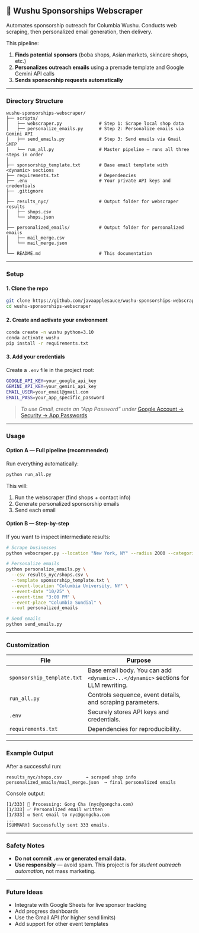 ## 🐉 Wushu Sponsorships Webscraper

Automates sponsorship outreach for Columbia Wushu. Conducts web scraping, then personalized email generation, then delivery.

This pipeline:

1. **Finds potential sponsors** (boba shops, Asian markets, skincare shops, etc.)
2. **Personalizes outreach emails** using a premade template and Google Gemini API calls
3. **Sends sponsorship requests automatically**

---

### Directory Structure

```
wushu-sponsorships-webscraper/
├── scripts/
│   ├── webscraper.py              # Step 1: Scrape local shop data
│   ├── personalize_emails.py      # Step 2: Personalize emails via Gemini API
│   ├── send_emails.py             # Step 3: Send emails via Gmail SMTP
│   └── run_all.py                 # Master pipeline — runs all three steps in order
│
├── sponsorship_template.txt       # Base email template with <dynamic> sections
├── requirements.txt               # Dependencies
├── .env                           # Your private API keys and credentials
├── .gitignore                     
│
├── results_nyc/                   # Output folder for webscraper results
│   ├── shops.csv
│   └── shops.json
│
├── personalized_emails/           # Output folder for personalized emails
│   ├── mail_merge.csv
│   └── mail_merge.json
│
└── README.md                      # This documentation

```

---

### Setup

#### 1. Clone the repo

```bash
git clone https://github.com/javaapplesauce/wushu-sponsorships-webscraper.git
cd wushu-sponsorships-webscraper
```

#### 2. Create and activate your environment

```bash
conda create -n wushu python=3.10
conda activate wushu
pip install -r requirements.txt
```

#### 3. Add your credentials

Create a `.env` file in the project root:

```bash
GOOGLE_API_KEY=your_google_api_key
GEMINI_API_KEY=your_gemini_api_key
EMAIL_USER=your_email@gmail.com
EMAIL_PASS=your_app_specific_password
```

> *To use Gmail, create an “App Password” under*
> [Google Account → Security → App Passwords](https://myaccount.google.com/apppasswords)

---

### Usage

#### **Option A — Full pipeline (recommended)**

Run everything automatically:

```bash
python run_all.py
```

This will:

1. Run the webscraper (find shops + contact info)
2. Generate personalized sponsorship emails
3. Send each email

#### **Option B — Step-by-step**

If you want to inspect intermediate results:

```bash
# Scrape businesses
python webscraper.py --location "New York, NY" --radius 2000 --categories "boba,matcha,skincare"

# Personalize emails
python personalize_emails.py \
  --csv results_nyc/shops.csv \
  --template sponsorship_template.txt \
  --event-location "Columbia University, NY" \
  --event-date "10/25" \
  --event-time "3:00 PM" \
  --event-place "Columbia Sundial" \
  --out personalized_emails

# Send emails
python send_emails.py
```

---

### Customization

| File                       | Purpose                                                                           |
| -------------------------- | --------------------------------------------------------------------------------- |
| `sponsorship_template.txt` | Base email body. You can add `<dynamic>...</dynamic>` sections for LLM rewriting. |
| `run_all.py`               | Controls sequence, event details, and scraping parameters.                        |
| `.env`                     | Securely stores API keys and credentials.                                         |
| `requirements.txt`         | Dependencies for reproducibility.                                                 |

---

### Example Output

After a successful run:

```
results_nyc/shops.csv         → scraped shop info
personalized_emails/mail_merge.json  → final personalized emails
```

Console output:

```
[1/333] 🔄 Processing: Gong Cha (nyc@gongcha.com)
[1/333] ✅ Personalized email written
[1/333] ✉️ Sent email to nyc@gongcha.com
...
[SUMMARY] Successfully sent 333 emails.
```

---

### Safety Notes

* **Do not commit `.env` or generated email data.**
* **Use responsibly** — avoid spam.
  This project is for *student outreach automation*, not mass marketing.

---

### Future Ideas

* Integrate with Google Sheets for live sponsor tracking
* Add progress dashboards
* Use the Gmail API (for higher send limits)
* Add support for other event templates
